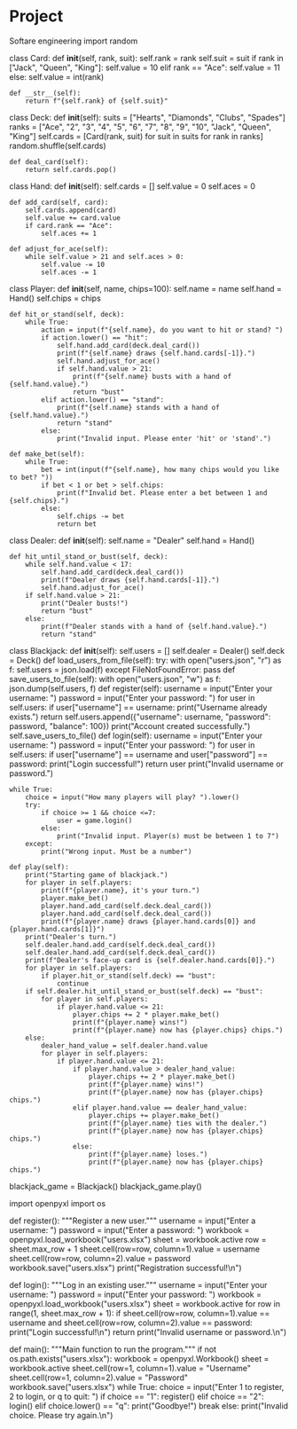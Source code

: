 # Project
Softare engineering 
import random

class Card:
    def __init__(self, rank, suit):
        self.rank = rank
        self.suit = suit
        if rank in ["Jack", "Queen", "King"]:
            self.value = 10
        elif rank == "Ace":
            self.value = 11
        else:
            self.value = int(rank)

    def __str__(self):
        return f"{self.rank} of {self.suit}"

class Deck:
    def __init__(self):
        suits = ["Hearts", "Diamonds", "Clubs", "Spades"]
        ranks = ["Ace", "2", "3", "4", "5", "6", "7", "8", "9", "10", "Jack", "Queen", "King"]
        self.cards = [Card(rank, suit) for suit in suits for rank in ranks]
        random.shuffle(self.cards)

    def deal_card(self):
        return self.cards.pop()

class Hand:
    def __init__(self):
        self.cards = []
        self.value = 0
        self.aces = 0

    def add_card(self, card):
        self.cards.append(card)
        self.value += card.value
        if card.rank == "Ace":
            self.aces += 1

    def adjust_for_ace(self):
        while self.value > 21 and self.aces > 0:
            self.value -= 10
            self.aces -= 1

class Player:
    def __init__(self, name, chips=100):
        self.name = name
        self.hand = Hand()
        self.chips = chips

    def hit_or_stand(self, deck):
        while True:
            action = input(f"{self.name}, do you want to hit or stand? ")
            if action.lower() == "hit":
                self.hand.add_card(deck.deal_card())
                print(f"{self.name} draws {self.hand.cards[-1]}.")
                self.hand.adjust_for_ace()
                if self.hand.value > 21:
                    print(f"{self.name} busts with a hand of {self.hand.value}.")
                    return "bust"
            elif action.lower() == "stand":
                print(f"{self.name} stands with a hand of {self.hand.value}.")
                return "stand"
            else:
                print("Invalid input. Please enter 'hit' or 'stand'.")

    def make_bet(self):
        while True:
            bet = int(input(f"{self.name}, how many chips would you like to bet? "))
            if bet < 1 or bet > self.chips:
                print(f"Invalid bet. Please enter a bet between 1 and {self.chips}.")
            else:
                self.chips -= bet
                return bet

class Dealer:
    def __init__(self):
        self.name = "Dealer"
        self.hand = Hand()

    def hit_until_stand_or_bust(self, deck):
        while self.hand.value < 17:
            self.hand.add_card(deck.deal_card())
            print(f"Dealer draws {self.hand.cards[-1]}.")
            self.hand.adjust_for_ace()
        if self.hand.value > 21:
            print("Dealer busts!")
            return "bust"
        else:
            print(f"Dealer stands with a hand of {self.hand.value}.")
            return "stand"
class Blackjack:
    def __init__(self):
        self.users = []
        self.dealer = Dealer()
        self.deck = Deck()
    def load_users_from_file(self):
        try:
            with open("users.json", "r") as f:
                self.users = json.load(f)
        except FileNotFoundError:
            pass
    def save_users_to_file(self):
        with open("users.json", "w") as f:
            json.dump(self.users, f)
    def register(self):
        username = input("Enter your username: ")
        password = input("Enter your password: ")
        for user in self.users:
            if user["username"] == username:
                print("Username already exists.")
                return
        self.users.append({"username": username, "password": password, "balance": 100})
        print("Account created successfully.")
        self.save_users_to_file()
    def login(self):
        username = input("Enter your username: ")
        password = input("Enter your password: ")
        for user in self.users:
            if user["username"] == username and user["password"] == password:
                print("Login successful!")
                return user
        print("Invalid username or password.")
        
    while True:
        choice = input("How many players will play? ").lower()
        try:
            if choice >= 1 && choice <=7:
                user = game.login()
            else:
                print("Invalid input. Player(s) must be between 1 to 7")
        except:
            print("Wrong input. Must be a number")   
        
    def play(self):
        print("Starting game of blackjack.")
        for player in self.players:
            print(f"{player.name}, it's your turn.")
            player.make_bet()
            player.hand.add_card(self.deck.deal_card())
            player.hand.add_card(self.deck.deal_card())
            print(f"{player.name} draws {player.hand.cards[0]} and {player.hand.cards[1]}")
        print("Dealer's turn.")
        self.dealer.hand.add_card(self.deck.deal_card())
        self.dealer.hand.add_card(self.deck.deal_card())
        print(f"Dealer's face-up card is {self.dealer.hand.cards[0]}.")
        for player in self.players:
            if player.hit_or_stand(self.deck) == "bust":
                continue
        if self.dealer.hit_until_stand_or_bust(self.deck) == "bust":
            for player in self.players:
                if player.hand.value <= 21:
                    player.chips += 2 * player.make_bet()
                    print(f"{player.name} wins!")
                    print(f"{player.name} now has {player.chips} chips.")
        else:
            dealer_hand_value = self.dealer.hand.value
            for player in self.players:
                if player.hand.value <= 21:
                    if player.hand.value > dealer_hand_value:
                        player.chips += 2 * player.make_bet()
                        print(f"{player.name} wins!")
                        print(f"{player.name} now has {player.chips} chips.")
                    elif player.hand.value == dealer_hand_value:
                        player.chips += player.make_bet()
                        print(f"{player.name} ties with the dealer.")
                        print(f"{player.name} now has {player.chips} chips.")
                    else:
                        print(f"{player.name} loses.")
                        print(f"{player.name} now has {player.chips} chips.")

blackjack_game = Blackjack()
blackjack_game.play()








import openpyxl
import os

def register():
    """Register a new user."""
    username = input("Enter a username: ")
    password = input("Enter a password: ")
    workbook = openpyxl.load_workbook("users.xlsx")
    sheet = workbook.active
    row = sheet.max_row + 1
    sheet.cell(row=row, column=1).value = username
    sheet.cell(row=row, column=2).value = password
    workbook.save("users.xlsx")
    print("Registration successful!\n")

def login():
    """Log in an existing user."""
    username = input("Enter your username: ")
    password = input("Enter your password: ")
    workbook = openpyxl.load_workbook("users.xlsx")
    sheet = workbook.active
    for row in range(1, sheet.max_row + 1):
        if sheet.cell(row=row, column=1).value == username and sheet.cell(row=row, column=2).value == password:
            print("Login successful!\n")
            return
    print("Invalid username or password.\n")

def main():
    """Main function to run the program."""
    if not os.path.exists("users.xlsx"):
        workbook = openpyxl.Workbook()
        sheet = workbook.active
        sheet.cell(row=1, column=1).value = "Username"
        sheet.cell(row=1, column=2).value = "Password"
        workbook.save("users.xlsx")
    while True:
        choice = input("Enter 1 to register, 2 to login, or q to quit: ")
        if choice == "1":
            register()
        elif choice == "2":
            login()
        elif choice.lower() == "q":
            print("Goodbye!")
            break
        else:
            print("Invalid choice. Please try again.\n")

